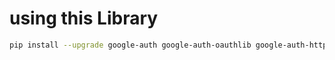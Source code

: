 # using this Library
```sh
pip install --upgrade google-auth google-auth-oauthlib google-auth-httplib2 google-api-python-client